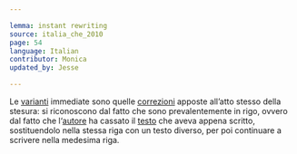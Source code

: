 ```yaml
---

lemma: instant rewriting
source: italia_che_2010
page: 54
language: Italian
contributor: Monica
updated_by: Jesse

---
```

Le [varianti](variant.html) immediate sono quelle [correzioni](correction.html) apposte all’atto stesso della stesura: si riconoscono dal fatto che sono prevalentemente in rigo, ovvero dal fatto che l‘[autore](author.html) ha cassato il [testo](test.html) che aveva appena scritto, sostituendolo nella stessa riga con un testo diverso, per poi continuare a scrivere nella medesima riga.

